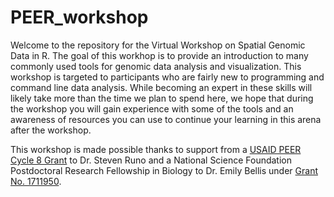 # PEER_workshop
 
Welcome to the repository for the Virtual Workshop on Spatial Genomic Data in R. The goal of this workhop is to provide an introduction to many commonly used tools for genomic data analysis and visualization. This workshop is targeted to participants who are fairly new to programming and command line data analysis. While becoming an expert in these skills will likely take more than the time we plan to spend here, we hope that during the workshop you will gain experience with some of the tools and an awareness of resources you can use to continue your learning in this arena after the workshop.

This workshop is made possible thanks to support from a [USAID PEER Cycle 8 Grant](https://sites.nationalacademies.org/PGA/PEER/PEERscience/PGA_195540) to Dr. Steven Runo and a National Science Foundation Postdoctoral Research Fellowship in Biology to Dr. Emily Bellis under [Grant No. 1711950](https://www.nsf.gov/awardsearch/showAward?AWD_ID=1711950&HistoricalAwards=false).
